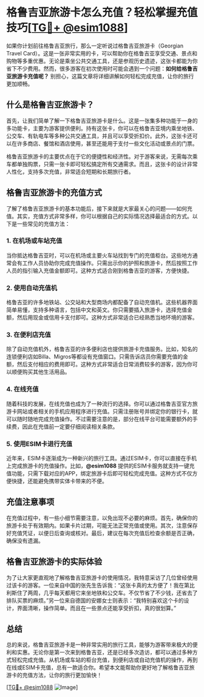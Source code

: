# 格鲁吉亚旅游卡怎么充值？轻松掌握充值技巧[[TG💪+ @esim1088](https://t.me/s/esim1088)]

如果你计划前往格鲁吉亚旅行，那么一定听说过格鲁吉亚旅游卡（Georgian Travel Card）。这是一张非常实用的卡，可以帮助你在格鲁吉亚享受交通、景点和购物等多重优惠。无论是乘坐公共交通工具，还是参观历史遗迹，这张卡都能为你省下不少费用。然而，很多游客在初次使用时可能会遇到一个问题：**如何给格鲁吉亚旅游卡充值呢？** 别担心，这篇文章将详细讲解如何轻松完成充值，让你的旅行更加顺畅。

## 什么是格鲁吉亚旅游卡？

首先，让我们简单了解一下格鲁吉亚旅游卡是什么。这是一张集多种功能于一身的多功能卡，主要为游客提供便利。持有这张卡，你可以在格鲁吉亚境内乘坐地铁、公交车、有轨电车等多种公共交通工具，并且可以享受折扣价。此外，这张卡还可以在许多商店、餐馆和酒店使用，甚至还能用于支付一些文化活动或景点的门票。

格鲁吉亚旅游卡的主要优点在于它的便捷性和经济性。对于游客来说，无需每次乘车都单独购票，只需一张卡即可轻松搞定所有交通需求。而且，这张卡的设计非常人性化，支持多次充值，非常适合短期和长期旅行者。

## 格鲁吉亚旅游卡的充值方式

了解了格鲁吉亚旅游卡的基本功能后，接下来就是大家最关心的问题——如何充值。其实，充值方式非常多样，你可以根据自己的实际情况选择最适合的方式。以下是一些常见的充值方法：

### 1. 在机场或车站充值

当你抵达格鲁吉亚时，可以在机场或主要火车站找到专门的充值柜台。这些地方通常会有工作人员协助你完成充值操作。只需出示你的护照和旅游卡，然后按照工作人员的指引输入充值金额即可。这种方式适合刚到格鲁吉亚的游客，方便快捷。

### 2. 使用自动充值机

格鲁吉亚的许多地铁站、公交站和大型商场内都配备了自动充值机。这些机器界面简单易懂，支持多种语言，包括中文和英文。你只需要插入旅游卡，选择充值金额，然后用现金或信用卡支付即可。这种方式非常适合已经熟悉当地环境的游客。

### 3. 在便利店充值

除了自动充值机外，格鲁吉亚的许多便利店也提供旅游卡充值服务。比如，知名的连锁便利店如Billa、Migros等都设有充值窗口。只需告诉店员你需要充值的金额，然后支付相应的费用即可。这种方式非常适合日常消费较多的游客，因为你可以顺便购买其他生活用品。

### 4. 在线充值

随着科技的发展，在线充值也成为了一种流行的选择。你可以通过格鲁吉亚官方旅游卡网站或者相关的手机应用程序进行充值。只需注册账号并绑定你的银行卡，就可以随时随地完成充值操作。不过需要注意的是，部分在线平台可能需要额外的手续费，因此在充值前一定要仔细阅读相关条款。

### 5. 使用ESIM卡进行充值

近年来，ESIM卡逐渐成为一种新兴的旅行工具。通过ESIM卡，你可以直接在手机上完成旅游卡的充值操作。比如，**@esim1088** 提供的ESIM卡服务就支持一键充值功能，只需下载对应的APP，绑定旅游卡后即可轻松完成充值。这种方式不仅方便快捷，还能避免携带实体卡带来的不便。

## 充值注意事项

在充值过程中，有一些小细节需要注意，以免出现不必要的麻烦。首先，确保你的旅游卡处于有效期内。如果卡片过期，可能无法正常充值或使用。其次，注意保存好充值凭证，以便日后查询或核对。最后，建议在每次充值后检查余额是否正确，确保没有遗漏。

## 格鲁吉亚旅游卡的实际体验

为了让大家更直观地了解格鲁吉亚旅游卡的使用情况，我特意采访了几位曾经使用过该卡的游客。一位来自中国的张先生告诉我：“这张卡真的太方便了！我在第比利斯住了两周，几乎每天都用它来坐地铁和公交车。不仅节省了不少钱，还省去了排队买票的麻烦。”另一位来自德国的安娜女士则表示：“我特别喜欢这个卡的设计，界面清晰，操作简单。而且在一些景点还能享受折扣，真的很划算。”

## 总结

总的来说，格鲁吉亚旅游卡是一种非常实用的旅行工具，能够为游客带来极大的便利和实惠。无论你是第一次来到格鲁吉亚，还是已经多次造访，都可以通过多种方式轻松完成充值。从机场或车站的柜台充值，到便利店或自动充值机的操作，再到在线或ESIM卡充值，总有一款适合你。希望本文能帮助你更好地了解格鲁吉亚旅游卡的充值方法，让你的旅行更加愉快！

[[TG💪+ @esim1088](https://t.me/s/esim1088) ![Image](https://i.postimg.cc/4NQfJmqS/Snipaste-2025-05-13-00-14-12.png)]